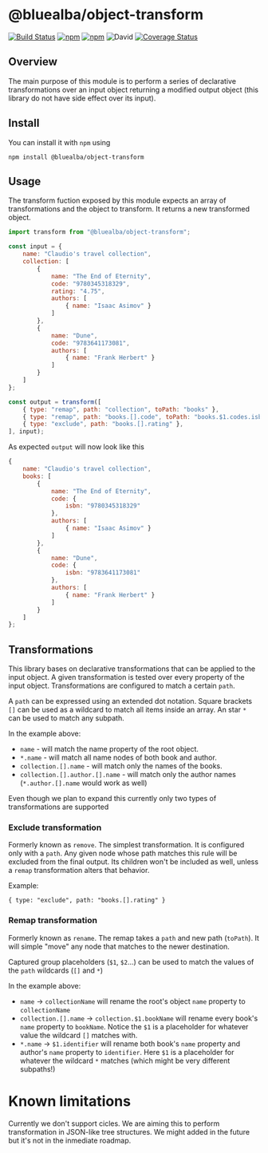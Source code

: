 # @bluealba/object-transform

[![Build Status](https://travis-ci.org/bluealba/object-transform.svg?branch=master)](https://travis-ci.org/bluealba/object-transform)
[![npm](https://img.shields.io/npm/v/bluealba/object-transform.svg)](https://npmjs.org/package/bluealba/object-transform.svg)
[![npm](https://img.shields.io/npm/dt/bluealba/object-transform.svg)](https://npmjs.org/package/bluealba/object-transform.svg)
![David](https://img.shields.io/david/bluealba/object-transform.svg)
[![Coverage Status](https://coveralls.io/repos/github/bluealba/object-transform/badge.svg?branch=master)](https://coveralls.io/github/bluealba/object-transform?branch=master)

## Overview
The main purpose of this module is to perform a series of declarative transformations over an input object returning a modified output object (this library do not have side effect over its input).

## Install
You can install it with `npm` using

```
npm install @bluealba/object-transform
```

## Usage

The transform fuction exposed by this module expects an array of transformations and the object to transform. It returns a new transformed object.

```javascript
import transform from "@bluealba/object-transform";

const input = {
	name: "Claudio's travel collection",
	collection: [
		{ 
			name: "The End of Eternity", 
			code: "9780345318329", 
			rating: "4.75",
			authors: [
				{ name: "Isaac Asimov" }
			]
		},
		{ 
			name: "Dune", 
			code: "9783641173081",
			authors: [
				{ name: "Frank Herbert" }
			]
		}
	]		
};

const output = transform([
	{ type: "remap", path: "collection", toPath: "books" },
	{ type: "remap", path: "books.[].code", toPath: "books.$1.codes.isbn" },
	{ type: "exclude", path: "books.[].rating" },
], input);
```

As expected `output` will now look like this

```javascript
{
	name: "Claudio's travel collection",
	books: [
		{ 
			name: "The End of Eternity", 
			code: { 
				isbn: "9780345318329"
			},
			authors: [
				{ name: "Isaac Asimov" }
			]
		},
		{ 
			name: "Dune", 
			code: {
				isbn: "9783641173081"
			},
			authors: [
				{ name: "Frank Herbert" }
			]
		}
	]		
};
```

## Transformations
This library bases on declarative transformations that can be applied to the input object. A given transformation is tested over every property of the input object. Transformations are configured to match a certain `path`.

A `path` can be expressed using an extended dot notation. Square brackets `[]` can be used as a wildcard to match all items inside an array. An star `*` can be used to match any subpath.

In the example above:
* `name` - will match the name property of the root object.
* `*.name` - will match all name nodes of both book and author.
* `collection.[].name` - will match only the names of the books.
* `collection.[].author.[].name` - will match only the author names (`*.author.[].name` would work as well)

Even though we plan to expand this currently only two types of transformations are supported

### Exclude transformation
Formerly known as `remove`. The simplest transformation. It is configured only with a `path`. Any given node whose path matches this rule will be excluded from the final output. Its children won't be included as well, unless a `remap` transformation alters that behavior.

Example:
```
{ type: "exclude", path: "books.[].rating" }
```

### Remap transformation
Formerly known as `rename`. The remap takes a `path` and new path (`toPath`). It will simple "move" any node that matches to the newer destination. 

Captured group placeholders (`$1`, `$2`...) can be used to match the values of the `path` wildcards (`[]` and `*`)

In the example above:

* `name` -> `collectionName` will rename the root's object `name` property to `collectionName`
* `collection.[].name` -> `collection.$1.bookName` will rename every book's `name` property to `bookName`. Notice the `$1` is a placeholder for whatever value the wildcard `[]` matches with. 
* `*.name` -> `$1.identifier` will rename both book's `name` property and author's `name` property to `identifier`. Here `$1` is a placeholder for whatever the wildcard `*` matches (which might be very different subpaths!)

# Known limitations
Currently we don't support cicles. We are aiming this to perform transformation in JSON-like tree structures. We might
added in the future but it's not in the inmediate roadmap.


